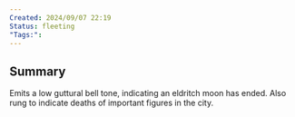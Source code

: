 ```yaml
---
Created: 2024/09/07 22:19
Status: fleeting
"Tags:":
---
```

## Summary
Emits a low guttural bell tone, indicating an eldritch moon has ended.
Also rung to indicate deaths of important figures in the city.